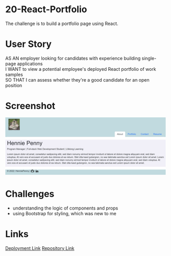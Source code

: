 # 20-React-Portfolio

The challenge is to build a portfolio page using React.

# User Story

AS AN employer looking for candidates with experience building single-page applications  
I WANT to view a potential employee's deployed React portfolio of work samples  
SO THAT I can assess whether they're a good candidate for an open position

# Screenshot

![About page screenshot](./src/assets/page.JPG)

# Challenges

- understanding the logic of components and props
- using Bootstrap for styling, which was new to me

# Links

[Deployment Link](https://henniepenny.github.io/20-react-portfolio/)
[Repository Link](https://github.com/HenniePenny/20-react-portfolio)
